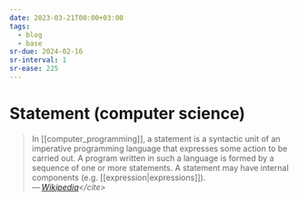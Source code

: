 ```yaml
---
date: 2023-03-21T00:00+03:00
tags:
  - blog
  - base
sr-due: 2024-02-16
sr-interval: 1
sr-ease: 225
---
```


# Statement (computer science)

> In [[computer_programming]], a statement is a syntactic unit of an imperative
> programming language that expresses some action to be carried out. A program
> written in such a language is formed by a sequence of one or more statements.
> A statement may have internal components (e.g. [[expression|expressions]]).\
> — <cite>[Wikipedia](https://en.wikipedia.org/wiki/Statement_\(computer_science\))</cite>
